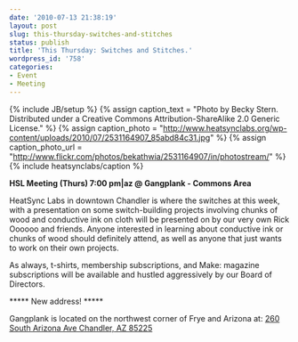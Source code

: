 ```yaml
---
date: '2010-07-13 21:38:19'
layout: post
slug: this-thursday-switches-and-stitches
status: publish
title: 'This Thursday: Switches and Stitches.'
wordpress_id: '758'
categories:
- Event
- Meeting
---
```


{% include JB/setup %}
{% assign caption_text = "Photo by Becky Stern.  Distributed under a Creative Commons Attribution-ShareAlike 2.0 Generic License." %}
{% assign caption_photo = "http://www.heatsynclabs.org/wp-content/uploads/2010/07/2531164907_85abd84c31.jpg" %}
{% assign caption_photo_url = "http://www.flickr.com/photos/bekathwia/2531164907/in/photostream/" %}
{% include heatsynclabs/caption %}

**HSL Meeting (Thurs) 7:00 pm|az @ Gangplank - Commons Area**

HeatSync Labs in downtown Chandler is where the switches at this week, with a presentation on some switch-building projects involving chunks of wood and conductive ink on cloth will be presented on by our very own Rick Oooooo and friends.  Anyone interested in learning about conductive ink or chunks of wood should definitely attend, as well as anyone that just wants to work on their own projects.

As always, t-shirts, membership subscriptions, and Make: magazine subscriptions will be available and hustled aggressively by our Board of Directors.

***** New address! *****

Gangplank is located on the northwest corner of Frye and Arizona at:
[260 South Arizona Ave
Chandler, AZ 85225](http://maps.google.com/maps?f=q&source=s_q&hl=en&geocode=&q=260+south+arizona+avenue+chandler+az&sll=33.30078,-111.840713&sspn=0.008035,0.010021&ie=UTF8&hq=&hnear=260+S+Arizona+Ave,+Chandler,+Maricopa,+Arizona+85225&ll=33.299615,-111.841915&spn=0.008035,0.010021&z=16)
